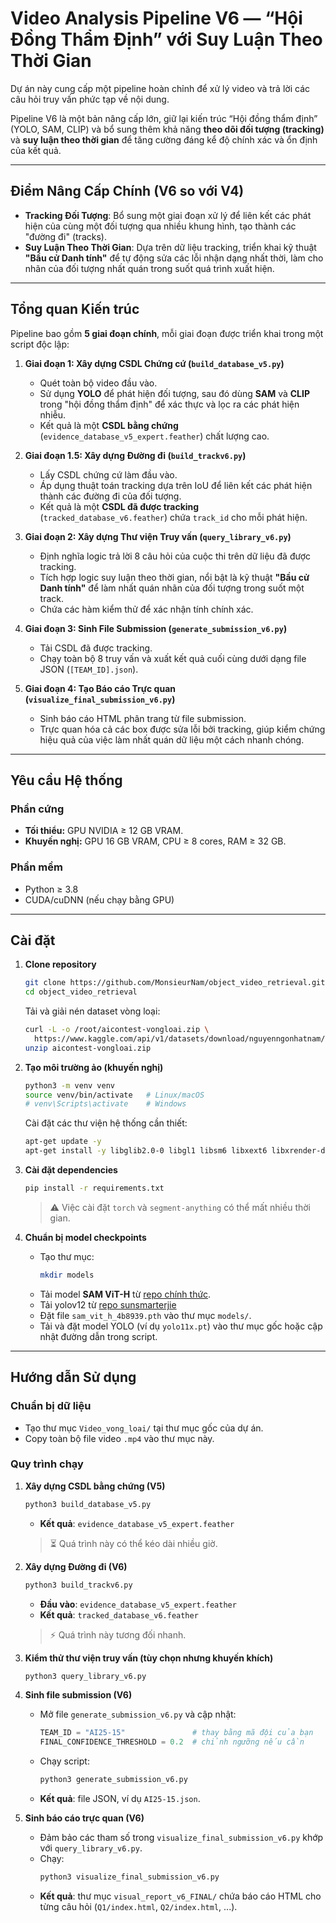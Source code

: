 # **Video Analysis Pipeline V6 — “Hội Đồng Thẩm Định” với Suy Luận Theo Thời Gian**

Dự án này cung cấp một pipeline hoàn chỉnh để xử lý video và trả lời các câu hỏi truy vấn phức tạp về nội dung.

Pipeline V6 là một bản nâng cấp lớn, giữ lại kiến trúc “Hội đồng thẩm định” (YOLO, SAM, CLIP) và bổ sung thêm khả năng **theo dõi đối tượng (tracking)** và **suy luận theo thời gian** để tăng cường đáng kể độ chính xác và ổn định của kết quả.

---

## **Điểm Nâng Cấp Chính (V6 so với V4)**
- **Tracking Đối Tượng**: Bổ sung một giai đoạn xử lý để liên kết các phát hiện của cùng một đối tượng qua nhiều khung hình, tạo thành các "đường đi" (tracks).
- **Suy Luận Theo Thời Gian**: Dựa trên dữ liệu tracking, triển khai kỹ thuật **"Bầu cử Danh tính"** để tự động sửa các lỗi nhận dạng nhất thời, làm cho nhãn của đối tượng nhất quán trong suốt quá trình xuất hiện.

---

## **Tổng quan Kiến trúc**

Pipeline bao gồm **5 giai đoạn chính**, mỗi giai đoạn được triển khai trong một script độc lập:

1.  **Giai đoạn 1: Xây dựng CSDL Chứng cứ (`build_database_v5.py`)**
    - Quét toàn bộ video đầu vào.
    - Sử dụng **YOLO** để phát hiện đối tượng, sau đó dùng **SAM** và **CLIP** trong "hội đồng thẩm định" để xác thực và lọc ra các phát hiện nhiễu.
    - Kết quả là một **CSDL bằng chứng** (`evidence_database_v5_expert.feather`) chất lượng cao.

2.  **Giai đoạn 1.5: Xây dựng Đường đi (`build_trackv6.py`)**
    - Lấy CSDL chứng cứ làm đầu vào.
    - Áp dụng thuật toán tracking dựa trên IoU để liên kết các phát hiện thành các đường đi của đối tượng.
    - Kết quả là một **CSDL đã được tracking** (`tracked_database_v6.feather`) chứa `track_id` cho mỗi phát hiện.

3.  **Giai đoạn 2: Xây dựng Thư viện Truy vấn (`query_library_v6.py`)**
    - Định nghĩa logic trả lời 8 câu hỏi của cuộc thi trên dữ liệu đã được tracking.
    - Tích hợp logic suy luận theo thời gian, nổi bật là kỹ thuật **"Bầu cử Danh tính"** để làm nhất quán nhãn của đối tượng trong suốt một track.
    - Chứa các hàm kiểm thử để xác nhận tính chính xác.

4.  **Giai đoạn 3: Sinh File Submission (`generate_submission_v6.py`)**
    - Tải CSDL đã được tracking.
    - Chạy toàn bộ 8 truy vấn và xuất kết quả cuối cùng dưới dạng file JSON (`[TEAM_ID].json`).

5.  **Giai đoạn 4: Tạo Báo cáo Trực quan (`visualize_final_submission_v6.py`)**
    - Sinh báo cáo HTML phân trang từ file submission.
    - Trực quan hóa cả các box được sửa lỗi bởi tracking, giúp kiểm chứng hiệu quả của việc làm nhất quán dữ liệu một cách nhanh chóng.

---

## **Yêu cầu Hệ thống**

### **Phần cứng**
- **Tối thiểu:** GPU NVIDIA ≥ 12 GB VRAM.
- **Khuyến nghị:** GPU 16 GB VRAM, CPU ≥ 8 cores, RAM ≥ 32 GB.

### **Phần mềm**
- Python ≥ 3.8
- CUDA/cuDNN (nếu chạy bằng GPU)

---

## **Cài đặt**

1.  **Clone repository**
    ```bash
    git clone https://github.com/MonsieurNam/object_video_retrieval.git
    cd object_video_retrieval
    ```

    Tải và giải nén dataset vòng loại:
    ```bash
    curl -L -o /root/aicontest-vongloai.zip \
      https://www.kaggle.com/api/v1/datasets/download/nguyenngonhatnam/aicontest-vongloai
    unzip aicontest-vongloai.zip
    ```

2.  **Tạo môi trường ảo (khuyến nghị)**
    ```bash
    python3 -m venv venv
    source venv/bin/activate   # Linux/macOS
    # venv\Scripts\activate    # Windows
    ```

    Cài đặt các thư viện hệ thống cần thiết:
    ```bash
    apt-get update -y
    apt-get install -y libglib2.0-0 libgl1 libsm6 libxext6 libxrender-dev
    ```

3.  **Cài đặt dependencies**
    ```bash
    pip install -r requirements.txt
    ```
    > ⚠️ Việc cài đặt `torch` và `segment-anything` có thể mất nhiều thời gian.

4.  **Chuẩn bị model checkpoints**
    - Tạo thư mục:
      ```bash
      mkdir models
      ```
    - Tải model **SAM ViT-H** từ [repo chính thức](https://github.com/facebookresearch/segment-anything#model-checkpoints).
    - Tải yolov12 từ [repo sunsmarterjie](https://github.com/sunsmarterjie/yolov12.git)
    - Đặt file `sam_vit_h_4b8939.pth` vào thư mục `models/`.
    - Tải và đặt model YOLO (ví dụ `yolo11x.pt`) vào thư mục gốc hoặc cập nhật đường dẫn trong script.

---

## **Hướng dẫn Sử dụng**

### **Chuẩn bị dữ liệu**
- Tạo thư mục `Video_vong_loai/` tại thư mục gốc của dự án.
- Copy toàn bộ file video `.mp4` vào thư mục này.

### **Quy trình chạy**

1.  **Xây dựng CSDL bằng chứng (V5)**
    ```bash
    python3 build_database_v5.py
    ```
    - **Kết quả**: `evidence_database_v5_expert.feather`
    > ⏳ Quá trình này có thể kéo dài nhiều giờ.

2.  **Xây dựng Đường đi (V6)**
    ```bash
    python3 build_trackv6.py
    ```
    - **Đầu vào**: `evidence_database_v5_expert.feather`
    - **Kết quả**: `tracked_database_v6.feather`
    > ⚡ Quá trình này tương đối nhanh.

3.  **Kiểm thử thư viện truy vấn (tùy chọn nhưng khuyến khích)**
    ```bash
    python3 query_library_v6.py
    ```

4.  **Sinh file submission (V6)**
    - Mở file `generate_submission_v6.py` và cập nhật:
      ```python
      TEAM_ID = "AI25-15"               # thay bằng mã đội của bạn
      FINAL_CONFIDENCE_THRESHOLD = 0.2  # chỉnh ngưỡng nếu cần
      ```
    - Chạy script:
      ```bash
      python3 generate_submission_v6.py
      ```
    - **Kết quả**: file JSON, ví dụ `AI25-15.json`.

5.  **Sinh báo cáo trực quan (V6)**
    - Đảm bảo các tham số trong `visualize_final_submission_v6.py` khớp với `query_library_v6.py`.
    - Chạy:
      ```bash
      python3 visualize_final_submission_v6.py
      ```
    - **Kết quả**: thư mục `visual_report_v6_FINAL/` chứa báo cáo HTML cho từng câu hỏi (`Q1/index.html`, `Q2/index.html`, ...).